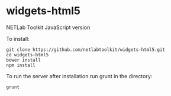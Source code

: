 widgets-html5
=============

NETLab Toolkit JavaScript version

To install:
```
git clone https://github.com/netlabtoolkit/widgets-html5.git
cd widgets-html5
bower install
npm install
```

To run the server after installation run grunt in the directory:
```
grunt
```
